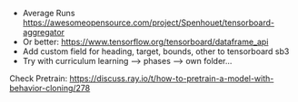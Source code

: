 - Average Runs
https://awesomeopensource.com/project/Spenhouet/tensorboard-aggregator
- Or better: https://www.tensorflow.org/tensorboard/dataframe_api
- Add custom field for heading, target, bounds, other to tensorboard sb3
- Try with curriculum learning --> phases --> own folder...

Check Pretrain: https://discuss.ray.io/t/how-to-pretrain-a-model-with-behavior-cloning/278
